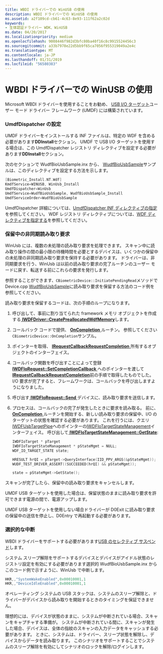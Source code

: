 ```yaml
---
title: WBDI ドライバーでの WinUSB の使用
description: WBDI ドライバーでの WinUSB の使用
ms.assetid: a2f109cd-cb61-4c63-8e93-111f62a2c02d
keywords:
- 生体認証ドライバー WDK、WinUSB
ms.date: 04/20/2017
ms.localizationpriority: medium
ms.openlocfilehash: 9008446f982d3bfc80ba40f16c8c9915524456c3
ms.sourcegitcommit: a33b7978e22d5bb9f65ca7056f955319049a2e4c
ms.translationtype: MT
ms.contentlocale: ja-JP
ms.lasthandoff: 01/31/2019
ms.locfileid: "56580383"
---
```

# <a name="using-winusb-in-a-wbdi-driver"></a>WBDI ドライバーでの WinUSB の使用


Microsoft WBDI ドライバーを使用することをお勧め、 [USB I/O ターゲット](https://msdn.microsoft.com/library/windows/hardware/ff561358)ユーザー モード ドライバー フレームワーク (UMDF) には構築されています。

### <a name="span-idsettingumdfdispatcherspanspan-idsettingumdfdispatcherspansetting-umdfdispatcher"></a><span id="setting_umdfdispatcher"></span><span id="SETTING_UMDFDISPATCHER"></span>UmdfDispatcher の設定

UMDF ドライバーをインストールする INF ファイルは、特定の WDF を含める必要があります**DDInstall**セクション。 UMDF で USB I/O ターゲットを使用する場合は、この UmdfDispatcher レジストリ ディレクティブを設定する必要があります**DDInstall**セクション。

次のセクションで WudfBioUsbSample.inx から、 [WudfBioUsbSample](https://github.com/Microsoft/Windows-driver-samples/tree/master/biometrics/driver)サンプルは、このディレクティブを設定する方法を示します。

```cpp
[Biometric_Install.NT.Wdf]
KmdfService=WINUSB, WinUsb_Install
UmdfDispatcher=WinUsb
UmdfService=WudfBioUsbSample, WudfBioUsbSample_Install
UmdfServiceOrder=WudfBioUsbSample
```

UmdfDispatcher 詳細については、[UmdfDispatcher INF ディレクティブの指定](https://msdn.microsoft.com/library/windows/hardware/ff560526)を参照してください。 WDF レジストリ ディレクティブについては、[WDF ディレクティブを指定する](https://msdn.microsoft.com/library/windows/hardware/ff560526)を参照してください。

### <a name="span-idpendingasynchronousreadrequestsspanspan-idpendingasynchronousreadrequestsspanpending-asynchronous-read-requests"></a><span id="pending_asynchronous_read_requests"></span><span id="PENDING_ASYNCHRONOUS_READ_REQUESTS"></span>保留中の非同期読み取り要求

WinUsb には、複数の未処理の読み取り要求を処理できます。 スキャン中に読み取り操作の間の最小限の待機時間を必要とするデバイスは、いくつかの保留中の未処理の非同期読み取り要求を保持する必要があります。 ドライバーは、非同期要求を行う、WinUsb は以前の読み取り要求の完了ルーチンのユーザー モードに戻す、転送する前にこれらの要求を発行します。

参照することができます、`CBiometricDevice::InitiatePendingRead`メソッドで Device.cpp [WudfBioUsbSample](https://github.com/Microsoft/Windows-driver-samples/tree/master/biometrics/driver)に読み取り要求を保留する方法のコード例を参照してください。

読み取り要求を保留するコードは、次の手順のループになります。

1.  呼び出して、事前に割り当てられた framework メモリ オブジェクトを作成する[ **IWDFDriver::CreatePreallocatedWdfMemory**](https://msdn.microsoft.com/library/windows/hardware/ff558902)します。

2.  コールバック コードで提供、 [ **OnCompletion** ](https://msdn.microsoft.com/library/windows/hardware/ff556905)ルーチン。 参照してください`CBiometricDevice::OnCompletion`サンプル。

3.  ポインターを取得、 [ **IRequestCallbackRequestCompletion** ](https://msdn.microsoft.com/library/windows/hardware/ff556904)所有するオブジェクトのインターフェイス。

4.  コールバック関数を呼び出すことによって登録[ **IWDFIoRequest::SetCompletionCallback** ](https://msdn.microsoft.com/library/windows/hardware/ff559153)へのポインターを渡して[ **IRequestCallbackRequestCompletion**](https://msdn.microsoft.com/library/windows/hardware/ff556904)前の手順で取得したものでした。 I/O 要求が完了すると、フレームワークは、コールバックを呼び出しますようになりました。

5.  呼び出す[ **IWDFIoRequest::Send** ](https://msdn.microsoft.com/library/windows/hardware/ff559149)デバイスに、読み取り要求を送信します。

6.  プロセスは、コールバックの完了が発生したときに要求を読み取る。 前に、 [ **OnCompletion** ](https://msdn.microsoft.com/library/windows/hardware/ff556905)ルーチンを開始する、新しい読み取り要求の保留中、I/O のターゲットの状態を確認する必要があります。 これを行うには、クエリ[IWDFUsbTargetPipe](https://msdn.microsoft.com/library/windows/hardware/ff560391)へのポインターの[IWDFIoTargetStateManagement](https://msdn.microsoft.com/library/windows/hardware/ff559198)インターフェイス。 呼び出して[ **IWDFIoTargetStateManagement::GetState**](https://msdn.microsoft.com/library/windows/hardware/ff559202):
    ```cpp
    IWDFIoTarget * pTarget
    IWDFIoTargetStateManagement * pStateMgmt = NULL;
    WDF_IO_TARGET_STATE state;

    HRESULT hrQI = pTarget->QueryInterface(IID_PPV_ARGS(&pStateMgmt));
    WUDF_TEST_DRIVER_ASSERT((SUCCEEDED(hrQI) && pStateMgmt));

    state = pStateMgmt->GetState();
    ```

スキャンが完了したら、保留中の読み取り要求をキャンセルします。

UMDF USB ターゲットを使用した場合は、保留状態のままに読み取り要求を許可できます電源の間で、電源アップします。

UMDF USB ターゲットを使用しない場合ドライバーが D0Exit に読み取り要求の保留中の送信を停止し、D0Entry で再起動する必要があります。

### <a name="span-idselectivesuspendspanspan-idselectivesuspendspanselective-suspend"></a><span id="selective_suspend"></span><span id="SELECTIVE_SUSPEND"></span>選択的な中断

WBDI ドライバーをサポートする必要があります[USB のセレクティブ サスペンド](../usbcon/usb-selective-suspend.md)します。

システム スリープ解除をサポートするデバイスとデバイスがアイドル状態のレジストリ設定を有効にする必要があります選択的 WudfBioUsbSample.inx からこのコード例で示すように、WinUsb で中断します。

```cpp
HKR,,"SystemWakeEnabled",0x00010001,1
HKR,,"DeviceIdleEnabled",0x00010001,1
```

オペレーティング システムの USB スタックは、システムのスリープ解除と、ドライバーがデバイスから読み取りを開始するときのタイミングを保証できません。

理想的には、デバイスが状態のままに、システムが中断されている場合、スキャンをキャプチャする準備が。 システムが中断されている間に、スキャンが発生した場合、デバイスは、全体の指紋のスキャンの入力データをキャッシュする必要があります。 ときに、システムは、ドライバー、スリープ状態を解除し、デバイスからデータを読み取ります。 このシナリオをサポートすることでシステムのスリープ解除を有効にしてシナリオのロックを解除/ログインします。

 

 





